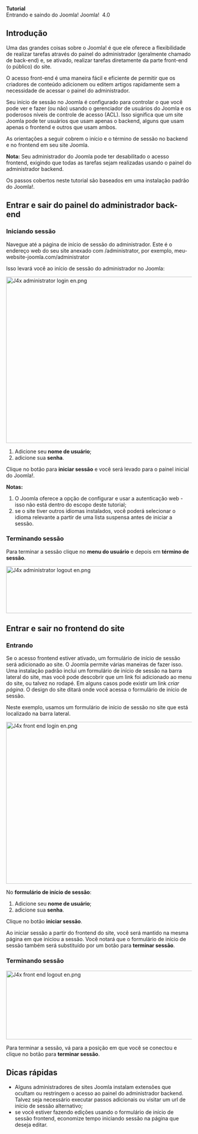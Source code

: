 <!-- Filename: J4.x:Logging_in_to_Joomla / Display title: Iniciando sessão no Joomla -->

<span id="main-portal-heading">**Tutorial**  
Entrando e saindo do Joomla!</span> Joomla!  4.0

## Introdução

Uma das grandes coisas sobre o Joomla! é que ele oferece a flexibilidade
de realizar tarefas através do painel do administrador (geralmente
chamado de back-end) e, se ativado, realizar tarefas diretamente da
parte front-end (o público) do site.

O acesso front-end é uma maneira fácil e eficiente de permitir que os
criadores de conteúdo adicionem ou editem artigos rapidamente sem a
necessidade de acessar o painel do administrador.

Seu início de sessão no Joomla é configurado para controlar o que você
pode ver e fazer (ou não) usando o gerenciador de usuários do Joomla e
os poderosos níveis de controle de acesso (ACL). Isso significa que um
site Joomla pode ter usuários que usam apenas o backend, alguns que usam
apenas o frontend e outros que usam ambos.

As orientações a seguir cobrem o início e o término de sessão no backend
e no frontend em seu site Joomla.

**Nota:** Seu administrador do Joomla pode ter desabilitado o acesso
frontend, exigindo que todas as tarefas sejam realizadas usando o painel
do administrador backend.

Os passos cobertos neste tutorial são baseados em uma instalação padrão
do Joomla!.

## Entrar e sair do painel do administrador back-end

### Iniciando sessão

Navegue até a página de início de sessão do administrador. Este é o
endereço web do seu site anexado com /administrator, por exemplo,
meu-website-joomla.com/administrator

Isso levará você ao início de sessão do administrador no Joomla:

<img
src="https://docs.joomla.org/images/thumb/2/2a/J4x_administrator_login_en.png/800px-J4x_administrator_login_en.png"
class="thumbborder" decoding="async"
srcset="https://docs.joomla.org/images/2/2a/J4x_administrator_login_en.png 1.5x"
data-file-width="1000" data-file-height="562" width="800" height="450"
alt="J4x administrator login en.png" />

1.  Adicione seu **nome de usuário**;
2.  adicione sua **senha**.

Clique no botão para **iniciar sessão** e você será levado para o painel
inicial do Joomla!.

**Notas:**

1.  O Joomla oferece a opção de configurar e usar a autenticação web -
    isso não está dentro do escopo deste tutorial;
2.  se o site tiver outros idiomas instalados, você poderá selecionar o
    idioma relevante a partir de uma lista suspensa antes de iniciar a
    sessão.

### Terminando sessão

Para terminar a sessão clique no **menu do usuário** e depois em
**término de sessão**.

<img
src="https://docs.joomla.org/images/thumb/8/89/J4x_administrator_logout_en.png/800px-J4x_administrator_logout_en.png"
class="thumbborder" decoding="async"
srcset="https://docs.joomla.org/images/8/89/J4x_administrator_logout_en.png 1.5x"
data-file-width="1000" data-file-height="159" width="800" height="127"
alt="J4x administrator logout en.png" />

## Entrar e sair no frontend do site

### Entrando

Se o acesso frontend estiver ativado, um formulário de início de sessão
será adicionado ao site. O Joomla permite várias maneiras de fazer isso.
Uma instalação padrão inclui um formulário de início de sessão na barra
lateral do site, mas você pode descobrir que um link foi adicionado ao
menu do site, ou talvez no rodapé. Em alguns casos pode existir um link
*criar página*. O design do site ditará onde você acessa o formulário de
início de sessão.

Neste exemplo, usamos um formulário de início de sessão no site que está
localizado na barra lateral.

<img
src="https://docs.joomla.org/images/thumb/a/ae/J4x_front_end_login_en.png/800px-J4x_front_end_login_en.png"
class="thumbborder" decoding="async"
srcset="https://docs.joomla.org/images/a/ae/J4x_front_end_login_en.png 1.5x"
data-file-width="1000" data-file-height="548" width="800" height="438"
alt="J4x front end login en.png" />
  
No **formulário de início de sessão**:

1.  Adicione seu **nome de usuário**;
2.  adicione sua **senha**.

Clique no botão **iniciar sessão**.

Ao iniciar sessão a partir do frontend do site, você será mantido na
mesma página em que iniciou a sessão. Você notará que o formulário de
início de sessão também será substituído por um botão para **terminar
sessão**.

### Terminando sessão

<img
src="https://docs.joomla.org/images/thumb/a/a9/J4x_front_end_logout_en.png/800px-J4x_front_end_logout_en.png"
class="thumbborder" decoding="async"
srcset="https://docs.joomla.org/images/a/a9/J4x_front_end_logout_en.png 1.5x"
data-file-width="1000" data-file-height="233" width="800" height="186"
alt="J4x front end logout en.png" />

Para terminar a sessão, vá para a posição em que você se conectou e
clique no botão para **terminar sessão**.

## Dicas rápidas

- Alguns administradores de sites Joomla instalam extensões que ocultam
  ou restringem o acesso ao painel do administrador backend. Talvez seja
  necessário executar passos adicionais ou visitar um url de início de
  sessão alternativo;
- se você estiver fazendo edições usando o formulário de início de
  sessão frontend, economize tempo iniciando sessão na página que deseja
  editar.
